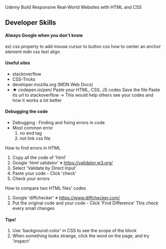 Udemy Build Responsive Real-World Websites with HTML and CSS

## Developer Skills

#### Always Google when you don't know
ex) css property to add mouse cursor to button
    css how to center an anchor element
    mdn css text align

#### Useful sites
- stackoverflow
- CSS-Tricks
- developer.mozilla.org (MDN Web Docs)
- ★ codepen.io/pen/
  Paste your HTML, CSS, JS codes
  Save the file
  Paste its url to stackoverflow
  -> This would help others see your codes and how it works a lot better  

#### Debugging the code
- Debugging : Finding and fixing errors in code
- Most common error
  1) no end tag
  2) not link css file

How to find errors in HTML
1) Copy all the code of 'html'
2) Google 'html validator'
   ※ https://validator.w3.org/
3) Select 'Validate by Direct Input'
4) Paste your code - Click 'check'
5) Check your errors

How to compare two HTML files' codes
1) Google 'diffchecker'
   ※ https://www.diffchecker.com/
2) Put the original code and your code - Click 'Find Difference'
   This check every small changes

#### Tips!
1) Use 'background-color' in CSS to see the scope of the block
2) When something looks strange, click the word on the page, and try 'inspect'
